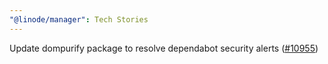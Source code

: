 ```yaml
---
"@linode/manager": Tech Stories
---
```


Update dompurify package to resolve dependabot security alerts ([#10955](https://github.com/linode/manager/pull/10955))
